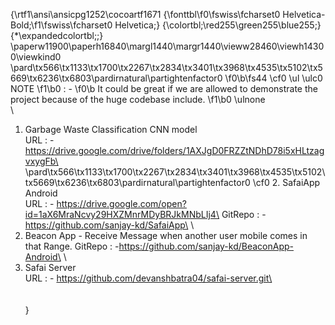 {\rtf1\ansi\ansicpg1252\cocoartf1671
{\fonttbl\f0\fswiss\fcharset0 Helvetica-Bold;\f1\fswiss\fcharset0 Helvetica;}
{\colortbl;\red255\green255\blue255;}
{\*\expandedcolortbl;;}
\paperw11900\paperh16840\margl1440\margr1440\vieww28460\viewh14300\viewkind0
\pard\tx566\tx1133\tx1700\tx2267\tx2834\tx3401\tx3968\tx4535\tx5102\tx5669\tx6236\tx6803\pardirnatural\partightenfactor0
 \f0\b\fs44 \cf0 \ul \ulc0 \
NOTE
\f1\b0  : - 
\f0\b It could be great if we are allowed to demonstrate the project because of the huge codebase include.
\f1\b0 \ulnone \
\
1. Garbage Waste Classification CNN model\
	URL : - https://drive.google.com/drive/folders/1AXJgD0FRZZtNDhD78i5xHLtzagvxygFb\
\
\pard\tx566\tx1133\tx1700\tx2267\tx2834\tx3401\tx3968\tx4535\tx5102\tx5669\tx6236\tx6803\pardirnatural\partightenfactor0
\cf0 2. SafaiApp Android\
	URL : - https://drive.google.com/open?id=1aX6MraNcvy29HXZMnrMDyBRJkMNbLIj4\
	GitRepo : - https://github.com/sanjay-kd/SafaiApp\
\
3. Beacon App - Receive Message when another user mobile comes in that Range.	GitRepo : -https://github.com/sanjay-kd/BeaconApp-Android\
\
4. Safai Server\
	URL : - https://github.com/devanshbatra04/safai-server.git\
\
\
\
} 
